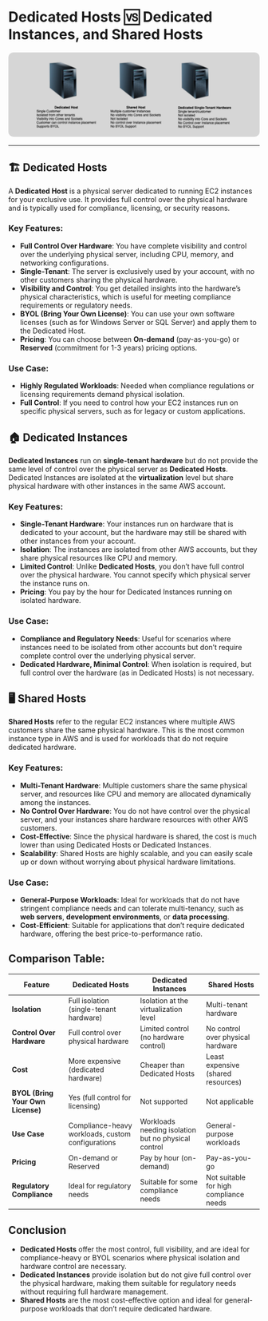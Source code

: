 # **Dedicated Hosts** 🆚 **Dedicated Instances**, and **Shared Hosts**

<div style="text-align: center;">
    <img src="images/dedicated-host-dedicated-instance-shared-host.png" style="border-radius: 10px;" alt="Dedicated Hosts vs Dedicated Instances vs Shared Hosts diagram">
</div>

---

## **🏗️ Dedicated Hosts**

A **Dedicated Host** is a physical server dedicated to running EC2 instances for your exclusive use. It provides full control over the physical hardware and is typically used for compliance, licensing, or security reasons.

### **Key Features:**

- **Full Control Over Hardware**: You have complete visibility and control over the underlying physical server, including CPU, memory, and networking configurations.
- **Single-Tenant**: The server is exclusively used by your account, with no other customers sharing the physical hardware.
- **Visibility and Control**: You get detailed insights into the hardware’s physical characteristics, which is useful for meeting compliance requirements or regulatory needs.
- **BYOL (Bring Your Own License)**: You can use your own software licenses (such as for Windows Server or SQL Server) and apply them to the Dedicated Host.
- **Pricing**: You can choose between **On-demand** (pay-as-you-go) or **Reserved** (commitment for 1-3 years) pricing options.

### **Use Case:**

- **Highly Regulated Workloads**: Needed when compliance regulations or licensing requirements demand physical isolation.
- **Full Control**: If you need to control how your EC2 instances run on specific physical servers, such as for legacy or custom applications.

## **🏠 Dedicated Instances**

**Dedicated Instances** run on **single-tenant hardware** but do not provide the same level of control over the physical server as **Dedicated Hosts**. Dedicated Instances are isolated at the **virtualization** level but share physical hardware with other instances in the same AWS account.

### **Key Features:**

- **Single-Tenant Hardware**: Your instances run on hardware that is dedicated to your account, but the hardware may still be shared with other instances from your account.
- **Isolation**: The instances are isolated from other AWS accounts, but they share physical resources like CPU and memory.
- **Limited Control**: Unlike **Dedicated Hosts**, you don’t have full control over the physical hardware. You cannot specify which physical server the instance runs on.
- **Pricing**: You pay by the hour for Dedicated Instances running on isolated hardware.

### **Use Case:**

- **Compliance and Regulatory Needs**: Useful for scenarios where instances need to be isolated from other accounts but don’t require complete control over the underlying physical server.
- **Dedicated Hardware, Minimal Control**: When isolation is required, but full control over the hardware (as in Dedicated Hosts) is not necessary.

## **🖥️ Shared Hosts**

**Shared Hosts** refer to the regular EC2 instances where multiple AWS customers share the same physical hardware. This is the most common instance type in AWS and is used for workloads that do not require dedicated hardware.

### **Key Features:**

- **Multi-Tenant Hardware**: Multiple customers share the same physical server, and resources like CPU and memory are allocated dynamically among the instances.
- **No Control Over Hardware**: You do not have control over the physical server, and your instances share hardware resources with other AWS customers.
- **Cost-Effective**: Since the physical hardware is shared, the cost is much lower than using Dedicated Hosts or Dedicated Instances.
- **Scalability**: Shared Hosts are highly scalable, and you can easily scale up or down without worrying about physical hardware limitations.

### **Use Case:**

- **General-Purpose Workloads**: Ideal for workloads that do not have stringent compliance needs and can tolerate multi-tenancy, such as **web servers**, **development environments**, or **data processing**.
- **Cost-Efficient**: Suitable for applications that don’t require dedicated hardware, offering the best price-to-performance ratio.

## **Comparison Table:**

| **Feature**                       | **Dedicated Hosts**                               | **Dedicated Instances**                             | **Shared Hosts**                       |
| --------------------------------- | ------------------------------------------------- | --------------------------------------------------- | -------------------------------------- |
| **Isolation**                     | Full isolation (single-tenant hardware)           | Isolation at the virtualization level               | Multi-tenant hardware                  |
| **Control Over Hardware**         | Full control over physical hardware               | Limited control (no hardware control)               | No control over physical hardware      |
| **Cost**                          | More expensive (dedicated hardware)               | Cheaper than Dedicated Hosts                        | Least expensive (shared resources)     |
| **BYOL (Bring Your Own License)** | Yes (full control for licensing)                  | Not supported                                       | Not applicable                         |
| **Use Case**                      | Compliance-heavy workloads, custom configurations | Workloads needing isolation but no physical control | General-purpose workloads              |
| **Pricing**                       | On-demand or Reserved                             | Pay by hour (on-demand)                             | Pay-as-you-go                          |
| **Regulatory Compliance**         | Ideal for regulatory needs                        | Suitable for some compliance needs                  | Not suitable for high compliance needs |

## **Conclusion**

- **Dedicated Hosts** offer the most control, full visibility, and are ideal for compliance-heavy or BYOL scenarios where physical isolation and hardware control are necessary.
- **Dedicated Instances** provide isolation but do not give full control over the physical hardware, making them suitable for regulatory needs without requiring full hardware management.
- **Shared Hosts** are the most cost-effective option and ideal for general-purpose workloads that don’t require dedicated hardware.
